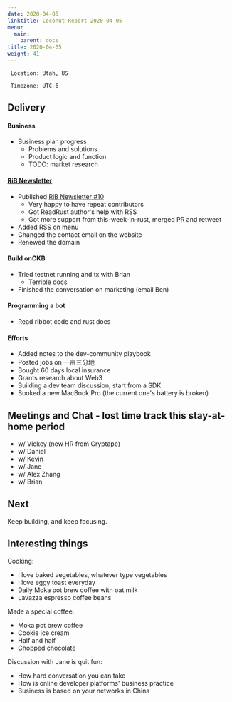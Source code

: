 ```yaml
---
date: 2020-04-05
linktitle: Coconut Report 2020-04-05
menu:
  main:
    parent: docs
title: 2020-04-05
weight: 41
---
```



` Location: Utah, US`

` Timezone: UTC-6`

## Delivery

#### Business

- Business plan progress
  - Problems and solutions
  - Product logic and function
  - TODO: market research

#### [RiB Newsletter][rib-github]

- Published [RiB Newsletter #10](https://rustinblockchain.org/newsletters/2020-04-01-keep-calm-and-hack-more/)
  - Very happy to have repeat contributors
  - Got ReadRust author's help with RSS
  - Got more support from this-week-in-rust, merged PR and retweet
- Added RSS on menu
- Changed the contact email on the website
- Renewed the domain

#### Build onCKB

- Tried testnet running and tx with Brian
  - Terrible docs
- Finished the conversation on marketing (email Ben)

#### Programming a bot

- Read ribbot code and rust docs

#### Efforts

- Added notes to the dev-community playbook
- Posted jobs on 一亩三分地
- Bought 60 days local insurance
- Grants research about Web3
- Building a dev team discussion, start from a SDK
- Booked a new MacBook Pro (the current one's battery is broken)

## Meetings and Chat - lost time track this stay-at-home period

- w/ Vickey (new HR from Cryptape)
- w/ Daniel
- w/ Kevin
- w/ Jane
- w/ Alex Zhang
- w/ Brian

## Next

Keep building, and keep focusing.

## Interesting things

Cooking:

- I love baked vegetables, whatever type vegetables
- I love eggy toast everyday
- Daily Moka pot brew coffee with oat milk
- Lavazza espresso coffee beans

Made a special coffee:

- Moka pot brew coffee
- Cookie ice cream
- Half and half
- Chopped chocolate

Discussion with Jane is quit fun:

- How hard conversation you can take
- How is online developer platforms' business practice
- Business is based on your networks in China


[rib-github]: https://github.com/rust-in-blockchain/Rust-in-Blockchain
[onckb-website]: https://www.onckb.com/
